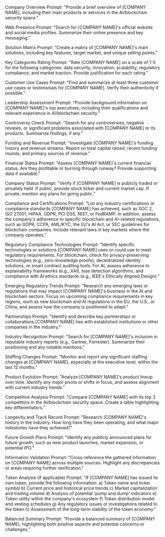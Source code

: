 Company Overview Prompt:
"Provide a brief overview of [COMPANY NAME], including their main products or services in the AI/blockchain security space."

Web Presence Prompt:
"Search for [COMPANY NAME]'s official website and social media profiles. Summarize their online presence and key messaging."

Solution Matrix Prompt:
"Create a matrix of [COMPANY NAME]'s main solutions, including key features, target market, and unique selling points."

Key Categories Rating Prompt:
"Rate [COMPANY NAME] on a scale of 1-5 for the following categories: data security, innovation, scalability, regulatory compliance, and market traction. Provide justification for each rating."

Customer Use Cases Prompt:
"Find and summarize at least three customer use cases or testimonials for [COMPANY NAME]. Verify their authenticity if possible."

Leadership Assessment Prompt:
"Provide background information on [COMPANY NAME]'s top executives, including their qualifications and relevant experience in AI/blockchain security."

Controversy Check Prompt:
"Search for any controversies, negative reviews, or significant problems associated with [COMPANY NAME] or its products. Summarize findings, if any."

Funding and Revenue Prompt:
"Investigate [COMPANY NAME]'s funding history and revenue streams. Report on total capital raised, recent funding rounds, and primary sources of revenue."

Financial Status Prompt:
"Assess [COMPANY NAME]'s current financial status. Are they profitable or burning through runway? Provide supporting data if available."

Company Status Prompt:
"Verify if [COMPANY NAME] is publicly traded or privately held. If public, provide stock ticker and current market cap. If private, mention any plans for going public."

Compliance and Certifications Prompt:
"List any industry certifications or compliance standards [COMPANY NAME] has achieved, such as SOC 2, ISO 27001, HIPAA, GDPR, PCI DSS, NIST, or FedRAMP. In addition, assess the company's adherence to specific blockchain and AI-related regulations, such as GDPR, CCPA, AML/KYC, the EU's AI Act, or SEC guidelines for blockchain companies. Include relevant laws in key markets where the company operates."

Regulatory Compliance Technologies Prompt:
"Identify specific technologies or solutions [COMPANY NAME] uses or could use to meet regulatory requirements. For blockchain, check for privacy-preserving technologies (e.g., zero-knowledge proofs), decentralized identity solutions, or smart contract auditing tools. For AI, assess adherence to explainability frameworks (e.g., XAI), bias detection algorithms, and compliance with AI ethics standards (e.g., IEEE's Ethically Aligned Design)."

Emerging Regulatory Trends Prompt:
"Research any emerging laws or regulations that may impact [COMPANY NAME]'s business in the AI and blockchain sectors. Focus on upcoming compliance requirements in key regions, such as new blockchain and AI regulations in the EU, the U.S., or China, and assess how the company is positioned to adapt."

Partnerships Prompt:
"Identify and describe key partnerships or collaborations [COMPANY NAME] has with established institutions or other companies in the industry."

Industry Recognition Prompt:
"Search for [COMPANY NAME]'s inclusion in reputable industry reports (e.g., Gartner, Forrester). Summarize their positioning and any notable mentions."

Staffing Changes Prompt:
"Monitor and report any significant staffing changes at [COMPANY NAME], especially at the executive level, within the last 12 months."

Product Evolution Prompt:
"Analyze [COMPANY NAME]'s product lineup over time. Identify any major pivots or shifts in focus, and assess alignment with current industry trends."

Competitive Analysis Prompt:
"Compare [COMPANY NAME] with its top 3 competitors in the AI/blockchain security space. Create a table highlighting key differentiators."

Longevity and Track Record Prompt:
"Research [COMPANY NAME]'s history in the industry. How long have they been operating, and what major milestones have they achieved?"

Future Growth Plans Prompt:
"Identify any publicly announced plans for future growth, such as new product launches, market expansion, or potential IPO."

Information Validation Prompt:
"Cross-reference the gathered information on [COMPANY NAME] across multiple sources. Highlight any discrepancies or areas requiring further verification."

Token Analysis (if applicable) Prompt:
"If [COMPANY NAME] has issued its own token, provide the following information: a) Token name and ticker symbol b) Current price and historical price trends c) Market capitalization and trading volume d) Analysis of potential 'pump and dump' indicators e) Token utility within the company's ecosystem f) Token distribution model and vesting schedules g) Any regulatory issues or investigations related to the token h) Assessment of the long-term viability of the token economy."

Balanced Summary Prompt:
"Provide a balanced summary of [COMPANY NAME], highlighting both positive aspects and potential concerns or challenges."
